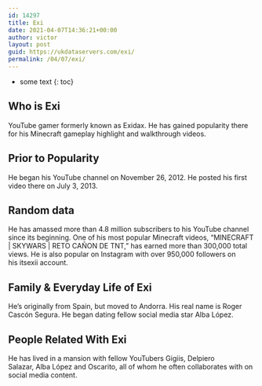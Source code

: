 ```yaml
---
id: 14297
title: Exi
date: 2021-04-07T14:36:21+00:00
author: victor
layout: post
guid: https://ukdataservers.com/exi/
permalink: /04/07/exi/
---
```


* some text
{: toc}


## Who is Exi



YouTube gamer formerly known as Exidax. He has gained popularity there for his Minecraft gameplay highlight and walkthrough videos. 

                
                
                
## Prior to Popularity



He began his YouTube channel on November 26, 2012. He posted his first video there on July 3, 2013. 

                
                
                
## Random data



He has amassed more than 4.8 million subscribers to his YouTube channel since its beginning. One of his most popular Minecraft videos, &#8220;MINECRAFT | SKYWARS | RETO CAÑON DE TNT,&#8221; has earned more than 300,000 total views. He is also popular on Instagram with over 950,000 followers on his itsexii account. 

                
                
                
## Family & Everyday Life of Exi



He&#8217;s originally from Spain, but moved to Andorra. His real name is Roger Cascón Segura. He began dating fellow social media star Alba López.

                
                
                
## People Related With Exi



He has lived in a mansion with fellow YouTubers Gigiis, Delpiero Salazar, Alba López and Oscarito, all of whom he often collaborates with on social media content. 

                
              
            
          
          
          